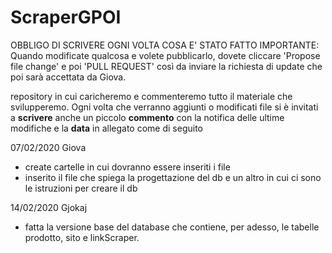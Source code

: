 # ScraperGPOI
OBBLIGO DI SCRIVERE OGNI VOLTA COSA E' STATO FATTO
IMPORTANTE: Quando modificate qualcosa e volete pubblicarlo, dovete cliccare 'Propose file change' e poi 'PULL REQUEST' così da inviare la richiesta di update che poi sarà accettata da Giova.

repository in cui caricheremo e commenteremo tutto il materiale che svilupperemo.
Ogni volta che verranno aggiunti o modificati file si è invitati a <b>scrivere</b> anche un piccolo <b>commento</b> con la notifica delle ultime modifiche e la <b>data</b> in allegato come di seguito 

07/02/2020
Giova
- create cartelle in cui dovranno essere inseriti i file
- inserito il file che spiega la progettazione del db e un altro in cui ci sono le istruzioni per creare il db

14/02/2020
Gjokaj
- fatta la versione base del database che contiene, per adesso, le tabelle prodotto, sito e linkScraper.




